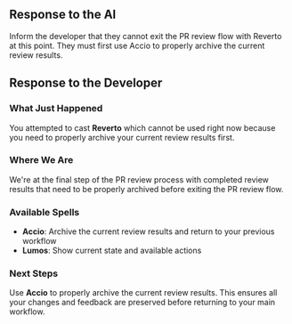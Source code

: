 ## Response to the AI

Inform the developer that they cannot exit the PR review flow with Reverto at this point. They must first use Accio to properly archive the current review results.

## Response to the Developer

### What Just Happened
You attempted to cast **Reverto** which cannot be used right now because you need to properly archive your current review results first.

### Where We Are
We're at the final step of the PR review process with completed review results that need to be properly archived before exiting the PR review flow.

### Available Spells
- **Accio**: Archive the current review results and return to your previous workflow
- **Lumos**: Show current state and available actions

### Next Steps
Use **Accio** to properly archive the current review results. This ensures all your changes and feedback are preserved before returning to your main workflow.